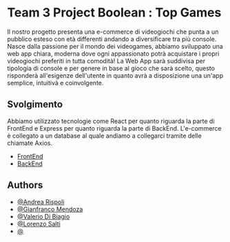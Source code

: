 # Team 3 Project Boolean : Top Games

 Il nostro progetto presenta una e-commerce di videogiochi che punta a un pubblico esteso con età differenti andando a diversificare tra più console.
 Nasce dalla passione per il mondo dei videogames, abbiamo sviluppato una web app chiara, moderna dove ogni appassionato potrà acquistare i propri videogiochi preferiti in tutta comodità! La Web App sarà suddivisa per tipologia di console e per genere in base al gioco che sarà scelto, questo risponderà all'esigenze dell'utente in quanto avrà a disposizione una un'app semplice, intuitivà e coinvolgente.


## Svolgimento
Abbiamo utilizzato tecnologie come React per quanto riguarda la parte di FrontEnd e Express per quanto riguarda la parte di BackEnd.
L'e-commerce è collegato a un database al quale andiamo a collegarci tramite delle chiamate Axios.

- [FrontEnd](https://github.com/lorenzosalti/top-games-react)
- [BackEnd](https://github.com/lorenzosalti/top-games-express)

## Authors

- [@Andrea Rispoli](https://github.com/AndreaRispoli97)
- [@Gianfranco Mendoza](https://github.com/mendozagianfranco)
- [@Valerio Di Biagio](https://github.com/ValerioDiBiagio)
- [@Lorenzo Salti](https://github.com/lorenzosalti)
- [@]()